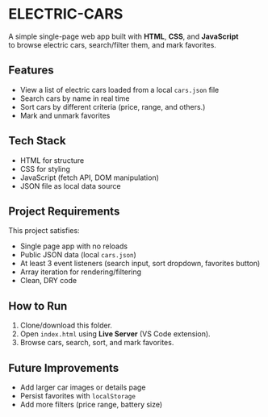 # ELECTRIC-CARS

A simple single-page web app built with **HTML**, **CSS**, and **JavaScript**  
to browse electric cars, search/filter them, and mark favorites.

## Features
- View a list of electric cars loaded from a local `cars.json` file
- Search cars by name in real time
- Sort cars by different criteria (price, range, and others.)
- Mark and unmark favorites

## Tech Stack
- HTML for structure
- CSS for styling
-  JavaScript (fetch API, DOM manipulation)
- JSON file as local data source

## Project Requirements
This project satisfies:
- Single page app with no reloads
- Public JSON data (local `cars.json`)
- At least 3 event listeners (search input, sort dropdown, favorites button)
- Array iteration for rendering/filtering
- Clean, DRY code

## How to Run
1. Clone/download this folder.
2. Open `index.html` using **Live Server** (VS Code extension).
3. Browse cars, search, sort, and mark favorites.

## Future Improvements
- Add larger car images or details page
- Persist favorites with `localStorage`
- Add more filters (price range, battery size)